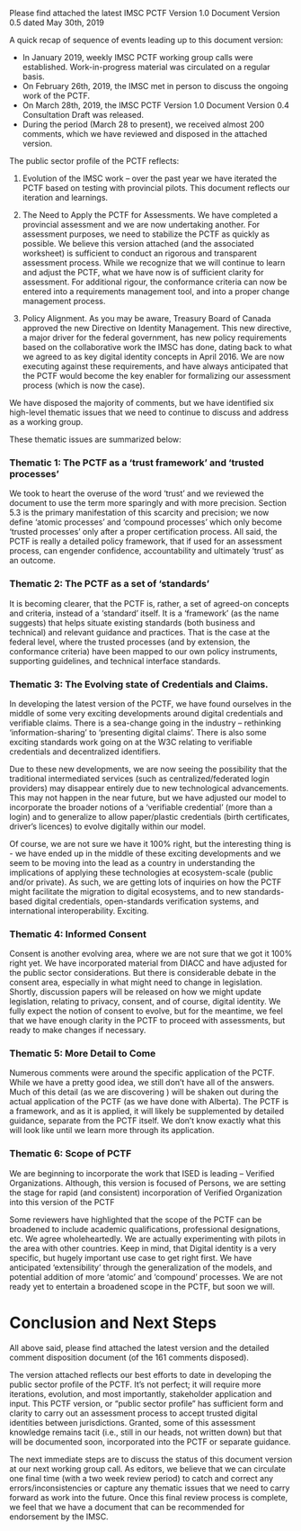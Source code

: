 Please find attached the latest IMSC PCTF Version 1.0 Document Version 0.5 dated May 30th, 2019

A quick recap of sequence of events leading up to this document version:

* In January 2019, weekly IMSC PCTF working group calls were established.  Work-in-progress material was circulated on a regular basis. 
* On February 26th, 2019, the IMSC met in person to discuss the ongoing work of the PCTF. 
* On March 28th, 2019, the IMSC PCTF Version 1.0 Document Version 0.4 Consultation Draft was released.
* During the period (March 28 to present), we received almost 200 comments, which we have reviewed and disposed in the attached version.

The public sector profile of the PCTF reflects:

1)	Evolution of the IMSC work – over the past year we have iterated the PCTF based on testing with provincial pilots. This document reflects our iteration and learnings.

2)	The Need to Apply the PCTF for Assessments. We have completed a provincial assessment and we are now undertaking another. For assessment purposes, we need to stabilize the PCTF as quickly as possible. We believe this version attached (and the associated worksheet) is sufficient to conduct an rigorous and transparent assessment process. While we recognize that we will continue to learn and adjust the PCTF, what we have now is of sufficient clarity for assessment. For additional rigour, the conformance criteria can now be entered into a requirements management tool, and into a proper change management process. 

3)	Policy Alignment. As you may be aware, Treasury Board of Canada approved the new Directive on Identity Management. This new directive, a major driver for the federal government, has new policy requirements based on the collaborative work the IMSC has done, dating back to what we agreed to as key digital identity concepts in April 2016. We are now executing against these requirements, and have always anticipated that the PCTF would become the key enabler for formalizing our assessment process (which is now the case).

We have disposed the majority of comments, but we have identified six high-level thematic issues that we need to continue to discuss and address as a working group. 

These thematic issues are summarized below:

### Thematic 1: The PCTF as a ‘trust framework’ and ‘trusted processes’

We took to heart the overuse of the word ‘trust’ and we reviewed the document to use the term more sparingly and with more precision. Section 5.3 is the primary manifestation of this scarcity and precision; we now define ‘atomic processes’ and ‘compound processes’ which only become ‘trusted processes’ only after a proper certification process. All said, the PCTF is really a detailed policy framework, that if used for an assessment process, can engender confidence, accountability and ultimately ‘trust’ as an outcome.

### Thematic 2: The PCTF as a set of ‘standards’
It is becoming clearer, that the PCTF is, rather, a set of agreed-on concepts and criteria, instead of a ‘standard’ itself. It is a ‘framework’ (as the name suggests) that helps situate existing standards (both business and technical) and relevant guidance and practices. That is the case at the federal level, where the trusted processes (and by extension, the conformance criteria) have been mapped to our own policy instruments, supporting guidelines, and technical interface standards.

### Thematic 3: The Evolving state of Credentials and Claims.
In developing the latest version of the PCTF, we have found ourselves in the middle of some very exciting developments around digital credentials and verifiable claims. There is a sea-change going in the industry – rethinking ‘information-sharing’ to ‘presenting digital claims’. There is also some exciting standards work going on at the W3C relating to verifiable credentials and decentralized identifiers.

Due to these new developments, we are now seeing the possibility that the traditional intermediated services (such as centralized/federated login providers) may disappear entirely due to new technological advancements. This may not happen in the near future, but we have adjusted our model to incorporate the broader notions of a ‘verifiable credential’ (more than a login) and to generalize to allow paper/plastic credentials (birth certificates, driver’s licences) to evolve digitally within our model. 

Of course, we are not sure we have it 100% right, but the interesting thing is -  we have ended up in the middle of these exciting developments and we seem to be moving into the lead as a country in understanding the implications of applying these technologies at ecosystem-scale (public and/or private). As such, we are getting lots of inquiries on how the PCTF might facilitate the migration to digital ecosystems, and to new standards-based digital credentials, open-standards verification systems, and international interoperability. Exciting.

### Thematic 4: Informed Consent

Consent is another evolving area, where we are not sure that we got it 100% right yet. We have incorporated material from DIACC and have adjusted for the public sector considerations. But there is considerable debate in the consent area, especially in what might need to change in legislation. Shortly, discussion papers will be released on how we might update legislation, relating to privacy, consent, and of course, digital identity. We fully expect the notion of consent to evolve, but for the meantime, we feel  that we have enough clarity in the PCTF to proceed with assessments, but ready to make changes if necessary.

### Thematic 5: More Detail to Come

Numerous comments were around the specific application of the PCTF. While we have a pretty good idea, we still don’t have all of the answers. Much of this detail (as we are discovering ) will be shaken out during the actual application of the PCTF (as we have done with Alberta). The PCTF is a framework, and as it is applied, it will likely be supplemented by detailed guidance, separate from the PCTF itself. We don’t know exactly what this will look like until we learn more through its application.

### Thematic 6: Scope of PCTF
We are beginning to incorporate the work that ISED is leading – Verified Organizations. Although, this version is focused of Persons, we are setting the stage for rapid (and consistent) incorporation of Verified Organization into this version of the PCTF

Some reviewers have highlighted that the scope of the PCTF can be broadened to include academic qualifications, professional designations, etc. We agree wholeheartedly. We are actually experimenting with pilots in the area with other countries. Keep in mind, that Digital identity is a very specific, but hugely important use case to get right first. We have anticipated ‘extensibility’ through the generalization of the models, and potential addition of more ‘atomic’ and ‘compound’ processes. We are not ready yet to entertain a broadened scope in the PCTF, but soon we will.

# Conclusion and Next Steps

All above said, please find attached the latest version and the detailed comment disposition document (of the 161 comments disposed).

The version attached reflects our best efforts to date in developing the public sector profile of the PCTF. It’s not perfect; it will require more iterations, evolution, and most importantly, stakeholder application and input. This PCTF version, or “public sector profile” has sufficient form and clarity to carry out an assessment process to accept trusted digital identities between jurisdictions. Granted, some of this assessment knowledge remains tacit (i.e., still in our heads, not written down) but that will be documented soon, incorporated into the PCTF or separate guidance.

The next immediate steps are to discuss the status of this document version at our next working group call. As editors, we believe that we can circulate one final time (with a two week review period) to catch and correct any errors/inconsistencies or capture any thematic issues that we need to carry forward as work into the future. Once this final review process is complete, we feel that we have a document that can be recommended for endorsement by the IMSC. 



